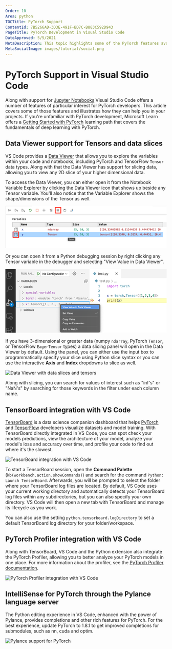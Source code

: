 ```yaml
---
Order: 10
Area: python
TOCTitle: PyTorch Support
ContentId: 7B5266AD-3D3E-491F-BD7C-B883C592D943
PageTitle: PyTorch Development in Visual Studio Code
DateApproved: 5/5/2021
MetaDescription: This topic highlights some of the PyTorch features available within Visual Studio Code.
MetaSocialImage: images/tutorial/social.png
---
```

# PyTorch Support in Visual Studio Code

Along with support for [Jupyter Notebooks](/docs/python/jupyter-support.md) Visual Studio Code offers a number of features of particular interest for PyTorch developers. This article covers some of those features and illustrates how they can help you in your projects. If you're unfamiliar with PyTorch development, Microsoft Learn offers a [Getting Started with PyTorch](/learn/paths/pytorch-fundamentals/) learning path that covers the fundamentals of deep learning with PyTorch.

## Data Viewer support for Tensors and data slices

VS Code provides a [Data Viewer](/docs/python/jupyter-support.md#variable-explorer-and-data-viewer) that allows you to explore the variables within your code and notebooks, including PyTorch and TensorFlow `Tensor` data types. Along with that the Data Viewer has support for slicing data, allowing you to view any 2D slice of your higher dimensional data.

To access the Data Viewer, you can either open it from the Notebook Variable Explorer by clicking the Data Viewer icon that shows up beside any Tensor variable. You'll also notice that the Variable Explorer shows the shape/dimensions of the Tensor as well.

![Accessing the Data Viewer from the variable explorer](images/pytorch-support/variable-explorer-data-viewer.png)

Or you can open it from a Python debugging session by right clicking any Tensor variable in the debugger and selecting "View Value in Data Viewer".

![Accessing the Data Viewer from the Python debugger](images/pytorch-support/debugger-data-viewer.png)

If you have 3-dimensional or greater data (numpy `ndarray`, PyTorch `Tensor`, or TensorFlow `EagerTensor` types) a data slicing panel will open in the Data Viewer by default. Using the panel, you can either use the input box to programmatically specify your slice using Python slice syntax or you can use the interactive **Axis** and **Index** dropdowns to slice as well.

![Data Viewer with data slices and tensors](images/pytorch-support/data-slicing.png)

Along with slicing, you can search for values of interest such as "inf's" or "NaN's" by searching for those keywords in the filter under each column name.

## TensorBoard integration with VS Code

[TensorBoard](https://www.tensorflow.org/tensorboard) is a data science companion dashboard that helps [PyTorch](https://pytorch.org/) and [TensorFlow](https://www.tensorflow.org/) developers visualize datasets and model training. With TensorBoard directly integrated in VS Code, you can spot check your models predictions, view the architecture of your model, analyze your model's loss and accuracy over time, and profile your code to find out where it's the slowest.

![TensorBoard integration with VS Code](images/pytorch-support/tensorboard-integration.png)

To start a TensorBoard session, open the **Command Palette** (`kb(workbench.action.showCommands)`) and search for the command `Python: Launch TensorBoard`. Afterwards, you will be prompted to select the folder where your TensorBoard log files are located. By default, VS Code uses your current working directory and automatically detects your TensorBoard log files within any subdirectories, but you can also specify your own directory. VS Code will then open a new tab with TensorBoard and manage its lifecycle as you work.

You can also use the setting `python.tensorboard.logDirectory` to set a default TensorBoard log directory for your folder/workspace.

## PyTorch Profiler integration with VS Code

Along with TensorBoard, VS Code and the Python extension also integrate the PyTorch Profiler, allowing you to better analyze your PyTorch models in one place. For more information about the profiler, see the [PyTorch Profiler documentation](https://pytorch.org/blog/introducing-pytorch-profiler-the-new-and-improved-performance-tool/).

![PyTorch Profiler integration with VS Code](images/pytorch-support/pytorch-profiler.png)

## IntelliSense for PyTorch through the Pylance language server

The Python editing experience in VS Code, enhanced with the power of Pylance, provides completions and other rich features for PyTorch. For the best experience, update PyTorch to 1.8.1 to get improved completions for submodules, such as nn, cuda and optim.

![Pylance support for PyTorch](images/pytorch-support/pytorch-pylance.gif)

